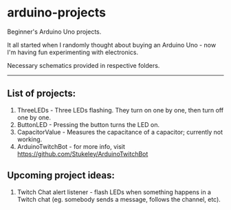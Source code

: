 # arduino-projects
Beginner's Arduino Uno projects.

It all started when I randomly thought about buying an Arduino Uno - now I'm having fun experimenting with electronics.

Necessary schematics provided in respective folders.

---

## List of projects:
1. ThreeLEDs - Three LEDs flashing. They turn on one by one, then turn off one by one.
2. ButtonLED - Pressing the button turns the LED on.
3. CapacitorValue - Measures the capacitance of a capacitor; currently not working.
4. ArduinoTwitchBot - for more info, visit https://github.com/Stukeley/ArduinoTwitchBot

## Upcoming project ideas:
1. Twitch Chat alert listener - flash LEDs when something happens in a Twitch chat (eg. somebody sends a message, follows the channel, etc).
